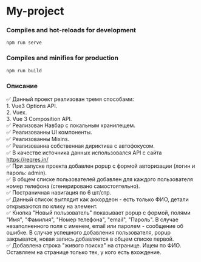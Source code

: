 # My-project

### Compiles and hot-reloads for development
```
npm run serve
```

### Compiles and minifies for production
```
npm run build
```

### Описание

:white_check_mark: Данный проект реализован тремя способами:    
        1. Vue3 Options API.    
        2. Vuex.    
        3. Vue 3 Composition API.    
:white_check_mark: Реализован Навбар с локальным хранилещем.    
:white_check_mark: Реализованны UI компоненты.    
:white_check_mark: Реализованны Mixins.    
:white_check_mark: Реализованна собственная дириктива с автофокусом.    
:white_check_mark: В качестве источника данных использовался API с сайта https://reqres.in/    
:white_check_mark: При запуске проекта добавлен popup с формой авторизации (логин и пароль: admin).    
:white_check_mark: В общем списке пользователей добавлен для каждого пользователя номер телефона (сгенерировано самостоятельно).    
:white_check_mark: Постраничная навигация по 6 шт/стр.    
:white_check_mark: Данный список выглядит как аккордеон - есть только ФИО, детали открываются по клику на элемент.    
:white_check_mark: Кнопка "Новый пользователь" показывает popup с формой, полями "Имя", "Фамилия", "Номер телефона", "email", "Пароль". В случае незаполненного поля с именем, email или паролем - сообщение об ошибке. В случае успешного добавления пользователя, popup закрыватся, новая запись добавляется в общем списке первой.    
:white_check_mark: Добавлена строка "живого поиска" на странице. Ищем по ФИО. Оставляем на странице только тех, у кого есть вхождение.      
